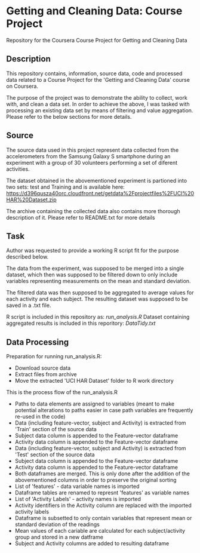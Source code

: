 Getting and Cleaning Data: Course Project
=========================================

Repository for the Coursera Course Project for Getting and Cleaning Data


## Description

This repository contains, information, source data, code and processed data related to a Course Project for the 'Getting and Cleaning Data' course on Coursera. 

The purpose of the project was to demonstrate the ability to collect, work with, and clean a data set. In order to achieve the above, I was tasked with processing an existing data set by means of filtering and value aggregation. Please refer to the below sections for more details.


## Source

The source data used in this project represent data collected from the accelerometers from the Samsung Galaxy S smartphone during an experiment with a group of 30 volunteers performing a set of diferent activities.

The dataset obtained in the abovementioned experiment is partioned into two sets: test and Training and is available here:
<https://d396qusza40orc.cloudfront.net/getdata%2Fprojectfiles%2FUCI%20HAR%20Dataset.zip>

The archive containing the collected data also contains more thorough description of it. Please refer to README.txt for more details 


## Task 

Author was requested to provide a working R script fit for the purpose described below.

The data from the experiment, was supposed to be merged into a single dataset, which then was supposed to be filtered down to only include variables representing measurements on the mean and standard deviation. 

The filtered data was then supposed to be aggregated to average values for each activity and each subject. The resulting dataset was supposed to be saved in a .txt file.

R script is included in this repository as: _run_analysis.R_
Dataset containing aggregated results is included in this reporitory: _DataTidy.txt_


## Data Processing

Preparation for running run_analysis.R:

* Download source data
* Extract files from archive
* Move the extracted 'UCI HAR Dataset' folder to R work directory


This is the process flow of the run_analysis.R

* Paths to data elements are assigned to variables (meant to make potential alterations to paths easier in case path variables are frequently re-used in the code)
* Data (including feature-vector, subject and Activity) is extracted from 'Train' section of the source data
 * Subject data column is appended to the Feature-vector dataframe
 * Activity data column is appended to the Feature-vector dataframe
* Data (including feature-vector, subject and Activity) is extracted from 'Test' section of the source data
 * Subject data column is appended to the Feature-vector dataframe
 * Activity data column is appended to the Feature-vector dataframe
* Both dataframes are merged. This is only done after the addition of the abovementioned columns in order to preserve the original sorting
* List of 'features' - data variable names is imported
* Dataframe tables are renamed to represnt 'features' as variable names
* List of 'Activity Labels' - activity names is imported
* Activity identifiers in the Activity column are replaced with the imported activity labels
* Dataframe is subsetted to only contain variables that represent mean or standard deviation of the readings
* Mean values of each cariable are calculated for each subject/activity group and stored in a new datframe
* Subject and Activity columns are added to resulting dataframe



